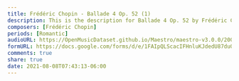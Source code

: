 ```yaml
---
title: Frédéric Chopin - Ballade 4 Op. 52 (1)
description: This is the description for Ballade 4 Op. 52 by Frédéric Chopin
composers: [Frédéric Chopin]
periods: [Romantic]
audioURL: https://OpenMusicDataset.github.io/Maestro/maestro-v3.0.0/2006/MIDI-Unprocessed_04_R1_2006_01-04_ORIG_MID--AUDIO_04_R1_2006_01_Track01_wav.midi
formURL: https://docs.google.com/forms/d/e/1FAIpQLScacIFHnluKJdedU87duQVvEo50tnyi0_I7uRtdm4AmKre0Dg/viewform
comments: true
share: true
date: 2021-08-08T07:43:13-06:00
---
```

